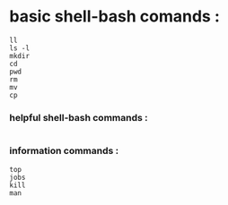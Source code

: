 # basic shell-bash comands :

```
ll
ls -l
mkdir
cd
pwd
rm
mv
cp

```


### helpful shell-bash commands :
```

```
### information commands :
```
top 
jobs
kill
man
 
```

